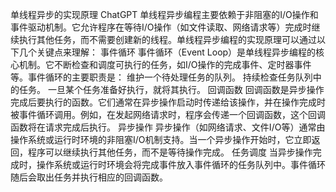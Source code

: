 单线程异步的实现原理
ChatGPT
单线程异步编程主要依赖于非阻塞的I/O操作和事件驱动机制。它允许程序在等待I/O操作（如文件读取、网络请求等）完成时继续执行其他任务，而不需要创建新的线程。单线程异步编程的实现原理可以通过以下几个关键点来理解：
事件循环
事件循环（Event Loop）是单线程异步编程的核心机制。它不断检查和调度可执行的任务，如I/O操作的完成事件、定时器事件等。事件循环的主要职责是：
维护一个待处理任务的队列。
持续检查任务队列中的任务。
一旦某个任务准备好执行，就将其执行。
回调函数
回调函数是异步操作完成后要执行的函数。它们通常在异步操作启动时传递给该操作，并在操作完成时被事件循环调用。例如，在发起网络请求时，程序会传递一个回调函数，这个回调函数将在请求完成后执行。
异步操作
异步操作（如网络请求、文件I/O等）通常由操作系统或运行时环境的非阻塞I/O机制支持。当一个异步操作开始时，它立即返回，程序可以继续执行其他任务，而不是等待操作完成。
任务调度
当异步操作完成时，操作系统或运行时环境会将完成事件放入事件循环的任务队列中。事件循环随后会取出任务并执行相应的回调函数。

